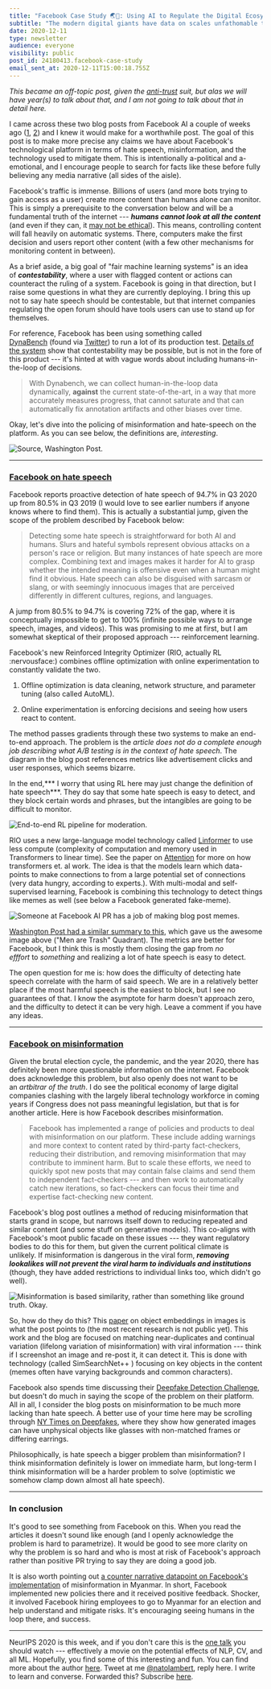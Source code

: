 ```yaml
---
title: "Facebook Case Study 🌏🔬: Using AI to Regulate the Digital Ecosystem "
subtitle: "The modern digital giants have data on scales unfathomable to the outside, so trying to understand how they manage deleterious information is an uphill battle."
date: 2020-12-11
type: newsletter
audience: everyone
visibility: public
post_id: 24180413.facebook-case-study
email_sent_at: 2020-12-11T15:00:18.755Z
---
```

*This became an off-topic post, given the [anti-trust](https://www.nytimes.com/2020/12/09/technology/facebook-antitrust-monopoly.html) suit, but alas we will have year(s) to talk about that, and I am not going to talk about that in detail here.*

I came across these two blog posts from Facebook AI a couple of weeks ago ([1](https://ai.facebook.com/blog/how-ai-is-getting-better-at-detecting-hate-speech/%0A), [2](https://ai.facebook.com/blog/heres-how-were-using-ai-to-help-detect-misinformation%0A)) and I knew it would make for a worthwhile post. The goal of this post is to make more precise any claims we have about Facebook's technological platform in terms of hate speech, misinformation, and the technology used to mitigate them. This is intentionally a-political and a-emotional, and I encourage people to search for facts like these before fully believing any media narrative (all sides of the aisle). 

Facebook's traffic is immense. Billions of users (and more bots trying to gain access as a user) create more content than humans alone can monitor. This is simply a prerequisite to the conversation below and will be a fundamental truth of the internet --- ***humans cannot look at all the content*** (and even if they can, it [may not be ethical](https://www.theverge.com/interface/2020/1/28/21082642/content-moderator-ptsd-facebook-youtube-accenture-solutions)). This means, controlling content will fall heavily on automatic systems. There, computers make the first decision and users report other content (with a few other mechanisms for monitoring content in between).

As a brief aside, a big goal of "fair machine learning systems" is an idea of ***contestability***, where a user with flagged content or actions can counteract the ruling of a system. Facebook is going in that direction, but I raise some questions in what they are currently deploying. I bring this up not to say hate speech should be contestable, but that internet companies regulating the open forum should have tools users can use to stand up for themselves.

For reference, Facebook has been using something called [DynaBench](https://ai.facebook.com/tools/dynabench/) (found via [Twitter](https://twitter.com/math_rachel/status/1330740285198925824?s=20)) to run a lot of its production test. [Details of the system](https://dynabench.org/about) show that contestability may be possible, but is not in the fore of this product --- it's hinted at with vague words about including humans-in-the-loop of decisions. 

> With Dynabench, we can collect human-in-the-loop data dynamically, **against** the current state-of-the-art, in a way that more accurately measures progress, that cannot saturate and that can automatically fix annotation artifacts and other biases over time.

Okay, let's dive into the policing of misinformation and hate-speech on the platform. As you can see below, the definitions are, *interesting*.

![Source, Washington Post.](https://bucketeer-e05bbc84-baa3-437e-9518-adb32be77984.s3.amazonaws.com/public/images/c5921ee6-6f99-41da-bfba-802c8c696bc7_1516x846.png)

<div>

------------------------------------------------------------------------

</div>

### [Facebook on hate speech](https://ai.facebook.com/blog/how-ai-is-getting-better-at-detecting-hate-speech/)

Facebook reports proactive detection of hate speech of 94.7% in Q3 2020 up from 80.5% in Q3 2019 (I would love to see earlier numbers if anyone knows where to find them). This is actually a substantial jump, given the scope of the problem described by Facebook below:

> Detecting some hate speech is straightforward for both AI and humans. Slurs and hateful symbols represent obvious attacks on a person's race or religion. But many instances of hate speech are more complex. Combining text and images makes it harder for AI to grasp whether the intended meaning is offensive even when a human might find it obvious. Hate speech can also be disguised with sarcasm or slang, or with seemingly innocuous images that are perceived differently in different cultures, regions, and languages.

A jump from 80.5% to 94.7% is covering 72% of the gap, where it is conceptually impossible to get to 100% (infinite possible ways to arrange speech, images, and videos). This was promising to me at first, but I am somewhat skeptical of their proposed approach --- reinforcement learning.

Facebook's new Reinforced Integrity Optimizer (RIO, actually RL :nervousface:) combines offline optimization with online experimentation to constantly validate the two.

1.  Offline optimization is data cleaning, network structure, and parameter tuning (also called AutoML).

2.  Online experimentation is enforcing decisions and seeing how users react to content.

The method passes gradients through these two systems to make an end-to-end approach. The problem is the *article does not do a complete enough job describing what A/B testing is in the context of hate speech*. The diagram in the blog post references metrics like advertisement clicks and user responses, which seems bizarre. 

In the end,*** I worry that using RL here may just change the definition of hate speech***. They do say that some hate speech is easy to detect, and they block certain words and phrases, but the intangibles are going to be difficult to monitor. 

![End-to-end RL pipeline for moderation.](https://bucketeer-e05bbc84-baa3-437e-9518-adb32be77984.s3.amazonaws.com/public/images/df2f69f1-b532-41c3-892d-9913830fc797_1628x890.png)

RIO uses a new large-language model technology called [Linformer](https://arxiv.org/abs/2006.04768?fbclid=IwAR1o_vDKyWpMmn0D84Knlv-LmMW2Lp_-SDgj3MbAI5lR3-yWwGlqfZhLSRM) to use less compute (complexity of computation and memory used in Transformers to linear time). See the paper on [Attention](https://papers.nips.cc/paper/2017/file/3f5ee243547dee91fbd053c1c4a845aa-Paper.pdf) for more on how transformers et. al work. The idea is that the models learn which data-points to make connections to from a large potential set of connections (very data hungry, according to experts.). With multi-modal and self-supervised learning, Facebook is combining this technology to detect things like memes as well (see below a Facebook generated fake-meme).

![Someone at Facebook AI PR has a job of making blog post memes.](https://bucketeer-e05bbc84-baa3-437e-9518-adb32be77984.s3.amazonaws.com/public/images/b549bdf8-dc8d-4e46-a798-c19871e68074_1762x1064.png)

[Washington Post had a similar summary to this](https://www.washingtonpost.com/technology/2020/12/03/facebook-hate-speech/), which gave us the awesome image above (\"Men are Trash\" Quadrant). The metrics are better for Facebook, but I think this is mostly them closing the gap from *no efffort* to *something* and realizing a lot of hate speech is easy to detect.

The open question for me is: how does the difficulty of detecting hate speech correlate with the harm of said speech. We are in a relatively better place if the most harmful speech is the easiest to block, but I see no guarantees of that. I know the asymptote for harm doesn't approach zero, and the difficulty to detect it can be very high. Leave a comment if you have any ideas.

<div>

------------------------------------------------------------------------

</div>

### [Facebook on misinformation](https://ai.facebook.com/blog/heres-how-were-using-ai-to-help-detect-misinformation)

Given the brutal election cycle, the pandemic, and the year 2020, there has definitely been more questionable information on the internet. Facebook does acknowledge this problem, but also openly does not want to be an *artbitrar of the truth*. I do see the political economy of large digital companies clashing with the largely liberal technology workforce in coming years if Congress does not pass meaningful legislation, but that is for another article. Here is how Facebook describes misinformation.

> Facebook has implemented a range of policies and products to deal with misinformation on our platform. These include adding warnings and more context to content rated by third-party fact-checkers, reducing their distribution, and removing misinformation that may contribute to imminent harm. But to scale these efforts, we need to quickly spot new posts that may contain false claims and send them to independent fact-checkers --- and then work to automatically catch new iterations, so fact-checkers can focus their time and expertise fact-checking new content.

Facebook's blog post outlines a method of reducing misinformation that starts grand in scope, but narrows itself down to reducing repeated and similar content (and some stuff on generative models). This co-aligns with Facebook's moot public facade on these issues --- they want regulatory bodies to do this for them, but given the current political climate is unlikely. If misinformation is dangerous in the viral form, ***removing lookalikes will not prevent the viral harm to individuals and institutions*** (though, they have added restrictions to individual links too, which didn't go well).

![Misinformation is based similarity, rather than something like ground truth. Okay.](https://bucketeer-e05bbc84-baa3-437e-9518-adb32be77984.s3.amazonaws.com/public/images/6a8f266e-44e1-451f-926c-8fe1533ad7bd_1706x946.png)

So, how do they do this? This [paper](https://arxiv.org/pdf/1905.11903.pdf?fbclid=IwAR3z_L-by0l1GAoGCTQ7A7_YPh7duBfNOvem91__2JQthxCc6NdTR-0q8BU) on object embeddings in images is what the post points to (the most recent research is not public yet). This work and the blog are focused on matching near-duplicates and continual variation (lifelong variation of misinformation) with viral information --- think if I screenshot an image and re-post it, it can detect it. This is done with technology (called SimSearchNet++ ) focusing on key objects in the content (memes often have varying backgrounds and common characters).

Facebook also spends time discussing their [Deepfake Detection Challenge](https://ai.facebook.com/blog/deepfake-detection-challenge-results-an-open-initiative-to-advance-ai), but doesn't do much in saying the scope of the problem on their platform. All in all, I consider the blog posts on misinformation to be much more lacking than hate speech. A better use of your time here may be scrolling through [NY Times on Deepfakes](https://www.nytimes.com/interactive/2020/11/21/science/artificial-intelligence-fake-people-faces.html), where they show how generated images can have unphysical objects like glasses with non-matched frames or differing earrings. 

Philosophically, is hate speech a bigger problem than misinformation? I think misinformation definitely is lower on immediate harm, but long-term I think misinformation will be a harder problem to solve (optimistic we somehow clamp down almost all hate speech).

<div>

------------------------------------------------------------------------

</div>

### In conclusion

It's good to see something from Facebook on this. When you read the articles it doesn't sound like enough (and I openly acknowledge the problem is hard to parametrize). It would be good to see more clarity on why the problem is so hard and who is most at risk of Facebook's approach rather than positive PR trying to say they are doing a good job. 

It is also worth pointing out [a counter narrative datapoint on Facebook\'s implementation](https://restofworld.org/2020/pressing-pause-on-fake-news-in-myanmar/) of misinformation in Myanmar. In short, Facebook implemented new policies there and it received positive feedback. Shocker, it involved Facebook hiring employees to go to Myanmar for an election and help understand and mitigate risks. It's encouraging seeing humans in the loop there, and success.

<div>

------------------------------------------------------------------------

</div>

NeurIPS 2020 is this week, and if you don\'t care this is the [one talk](https://nips.cc/virtual/2020/public/invited_16166.html) you should watch --- effectively a movie on the potential effects of NLP, CV, and all ML. Hopefully, you find some of this interesting and fun. You can find more about the author [here](https://people.eecs.berkeley.edu/~nol/). Tweet at me [\@natolambert](https://twitter.com/natolambert), reply here. I write to learn and converse. Forwarded this? Subscribe [here](https://democraticrobots.substack.com/).
